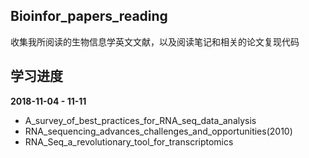 ## Bioinfor_papers_reading
收集我所阅读的生物信息学英文文献，以及阅读笔记和相关的论文复现代码

## 学习进度

**2018-11-04 - 11-11** 
+ A_survey_of_best_practices_for_RNA_seq_data_analysis
+ RNA_sequencing_advances_challenges_and_opportunities(2010)
+ RNA_Seq_a_revolutionary_tool_for_transcriptomics
